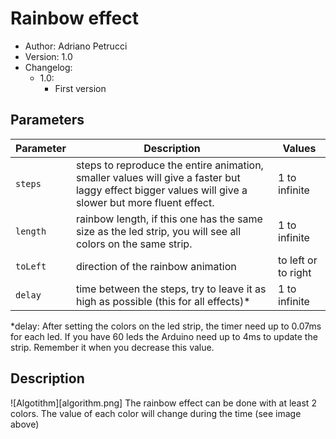 # Rainbow effect

* Author: Adriano Petrucci
* Version: 1.0
* Changelog:
    * 1.0:
        * First version

## Parameters
Parameter | Description | Values
--- | --- | ---
`steps`|steps to reproduce the entire animation, smaller values will give a faster but laggy effect bigger values will give a slower but more fluent effect.|1 to infinite
`length`|rainbow length, if this one has the same size as the led strip, you will see all colors on the same strip.|1 to infinite
`toLeft`|direction of the rainbow animation|to left or to right
`delay`|time between the steps, try to leave it as high as possible (this for all effects)*|1 to infinite

*delay: After setting the colors on the led strip, the timer need up to 0.07ms for each led. If you have 60 leds the Arduino need up to 4ms to update the strip. Remember it when you decrease this value.

## Description
![Algotithm][algorithm.png]
The rainbow effect can be done with at least 2 colors. The value of each color will change during the time (see image above)
